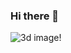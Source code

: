 ### Hi there 👋
![3d image!](https://media2.giphy.com/media/H691u5WQj54uPex4iE/giphy.gif?cid=ecf05e47323f8ab9b0ad732f5e4ae7e8b3feb03d585ddbeb&rid=giphy.gif&ct=s)
<!--
**BookCnk/Bookcnk** is a ✨ _special_ ✨ repository because its `README.md` (this file) appears on your GitHub profile.

Here are some ideas to get you started:

- 🔭 I’m currently working on ...
- 🌱 I’m currently learning ...
- 👯 I’m looking to collaborate on ...
- 🤔 I’m looking for help with ...
- 💬 Ask me about ...
- 📫 How to reach me: ...
- 😄 Pronouns: ...
- ⚡ Fun fact: ...
-->
